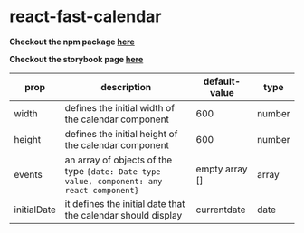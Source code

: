 # react-fast-calendar

**Checkout the npm package [here](https://www.npmjs.com/package/react-fast-calendar)**

**Checkout the storybook page [here](https://hdck007.github.io/react-fast-calendar/?path=/story/app-test--app)**


| **prop**    | **description**                                              | **default-value** | **type** |
|-------------|--------------------------------------------------------------|-------------------|----------|
| width       | defines the initial width of the calendar component          | 600               | number   |
| height      | defines the initial height of the calendar component         | 600               | number   |
| events      | an array of objects of the type `{date: Date type value, component: any react component}`                                          | empty array []    | array    |
| initialDate | it defines the initial date that the calendar should display | currentdate       | date     |
